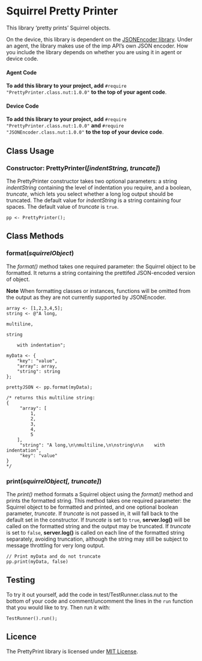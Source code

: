 # Squirrel Pretty Printer

This library ‘pretty prints’ Squirrel objects.

On the device, this library is dependent on the [JSONEncoder library](https://github.com/electricimp/JSONEncoder). Under an agent, the library makes use of the imp API’s own JSON encoder. How you include the library depends on whether you are using it in agent or device code.

#### Agent Code

**To add this library to your project, add** `#require "PrettyPrinter.class.nut:1.0.0"` **to the top of your agent code**.

#### Device Code

**To add this library to your project, add** `#require "PrettyPrinter.class.nut:1.0.0"` **and** `#require "JSONEncoder.class.nut:1.0.0"` **to the top of your device code**.

## Class Usage

### Constructor: PrettyPrinter(*[indentString, truncate]*)

The PrettyPrinter constructor takes two optional parameters: a string *indentString* containing the level of indentation you require, and a boolean, *truncate*, which lets you select whether a long log output should be truncated. The default value for *indentString* is a string containing four spaces. The default value of *truncate* is `true`.

```squirrel
pp <- PrettyPrinter();
```

## Class Methods

### format(*squirrelObject*)

The *format()* method takes one required parameter: the Squirrel object to be formatted. It returns a string containing the prettifed JSON-encoded version of object.

**Note** When formatting classes or instances, functions will be omitted from the output as they are not currently supported by JSONEncoder.

```squirrel
array <- [1,2,3,4,5];
string <- @"A long,

multiline,

string

    with indentation";

myData <- {
    "key": "value",
    "array": array,
    "string": string
};

prettyJSON <- pp.format(myData);

/* returns this multiline string:
{
     "array": [
         1,
         2,
         3,
         4,
         5
    ],
     "string": "A long,\n\nmultiline,\n\nstring\n\n    with indentation",
     "key": "value"
}
*/
```

### print(*squirrelObject[, truncate]*)

The *print()* method formats a Squirrel object using the *format()* method and prints the formatted string. This method takes one required parameter: the Squirrel object to be formatted and printed, and one optional boolean parameter, *truncate*. If *truncate* is not passed in, it will fall back to the default set in the constructor. If *truncate* is set to `true`, **server.log()** will be called on the formatted string and the output may be truncated.  If *truncate* is set to `false`, **server.log()** is called on each line of the formatted string separately, avoiding truncation, although the string may still be subject to message throttling for very long output.

```squirrel
// Print myData and do not truncate
pp.print(myData, false)
```

## Testing

To try it out yourself, add the code in test/TestRunner.class.nut to the bottom
of your code and comment/uncomment the lines in the `run` function that you
would like to try.  Then run it with:

```squirrel
TestRunner().run();
```

## Licence

The PrettyPrint library is licensed under [MIT License](./LICENSE.txt).
